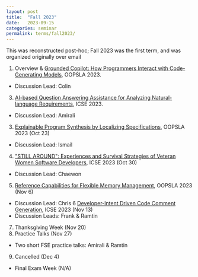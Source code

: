 ```yaml
---
layout: post
title:  "Fall 2023"
date:   2023-09-15
categories: seminar
permalink: terms/fall2023/
---
```


This was reconstructed post-hoc; Fall 2023 was the first term, and was organized originally over email

1. Overview & [Grounded Copilot: How Programmers Interact with Code-Generating Models](https://dl.acm.org/doi/10.1145/3586030), OOPSLA 2023.
  - Discussion Lead: Colin
3. [AI-based Question Answering Assistance for Analyzing Natural-language Requirements](https://orbilu.uni.lu/bitstream/10993/53814/1/ICSE23.pdf), ICSE 2023.
  - Discussion Lead: Amirali 
3. [Explainable Program Synthesis by Localizing Specifications](https://dl.acm.org/doi/10.1145/3622874), OOPSLA 2023 (Oct 23)
  - Discussion Lead: Ismail
4. ["STILL AROUND": Experiences and Survival Strategies of Veteran Women Software Developers](https://dl.acm.org/doi/10.1109/ICSE48619.2023.00103), ICSE 2023 (Oct 30)
  - Discussion Lead: Chaewon
5. [Reference Capabilities for Flexible Memory Management](https://dl.acm.org/doi/10.1145/3622846), OOPSLA 2023 (Nov 6)
  - Discussion Lead: Chris
6 [Developer-Intent Driven Code Comment Generation](https://arxiv.org/abs/2302.07055), ICSE 2023 (Nov 13)
  - Discussion Leads: Frank & Ramtin
7. Thanksgiving Week (Nov 20)
8. Practice Talks (Nov 27)
  - Two short FSE practice talks: Amirali & Ramtin
9. Cancelled (Dec 4)
- Final Exam Week (N/A)
